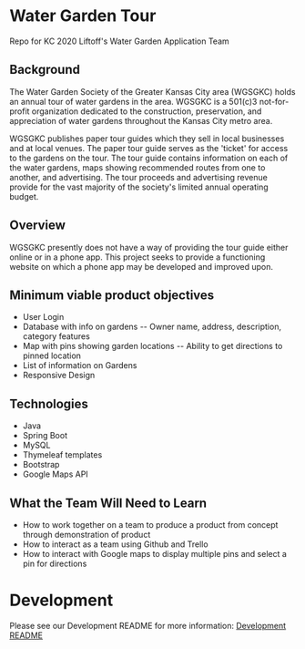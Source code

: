 # Water Garden Tour
Repo for KC 2020 Liftoff's Water Garden Application Team

## Background

The Water Garden Society of the Greater Kansas City area (WGSGKC) holds an annual tour of water gardens in the area. 
WGSGKC is a 501(c)3 not-for-profit organization dedicated to the construction, preservation, and appreciation of 
water gardens throughout the Kansas City metro area.

WGSGKC publishes paper tour guides which they sell in local businesses and at local venues. The paper tour guide 
serves as the 'ticket' for access to the gardens on the tour. The tour guide contains information on each of the 
water gardens, maps showing recommended routes from one to another, and advertising. The tour proceeds and 
advertising revenue provide for the vast majority of the society's limited annual operating budget.

## Overview 

WGSGKC presently does not have a way of providing the tour guide either online or in a phone app. This project seeks to
provide a functioning website on which a phone app may be developed and improved upon.

## Minimum viable product objectives

- User Login
- Database with info on gardens
-- Owner name, address, description, category features
- Map with pins showing garden locations
-- Ability to get directions to pinned location
- List of information on Gardens
- Responsive Design

## Technologies

- Java
- Spring Boot
- MySQL
- Thymeleaf templates
- Bootstrap
- Google Maps API

## What the Team Will Need to Learn
- How to work together on a team to produce a product from concept through demonstration of product
- How to interact as a team using Github and Trello
- How to interact with Google maps to display multiple pins and select a pin for directions


# Development
Please see our Development README for more information:
[Development README](./Development.md)